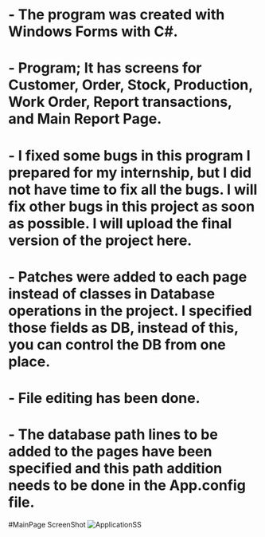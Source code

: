 # - The program was created with Windows Forms with C#.
# - Program; It has screens for Customer, Order, Stock, Production, Work Order, Report transactions, and Main Report Page.
# - I fixed some bugs in this program I prepared for my internship, but I did not have time to fix all the bugs. I will fix other bugs in this project as soon as possible. I will upload the final version of the project here.
# - Patches were added to each page instead of classes in Database operations in the project. I specified  those fields as DB, instead of this, you can control the DB from one place.
# - File editing has been done.
# - The database path lines to be added to the pages have been specified and this path addition needs to be done in the App.config file.
#MainPage ScreenShot
![ApplicationSS](https://github.com/alicansariboga/Intern_ERP_Program/assets/23722313/ad040227-db77-471e-bc38-d9bc2c9a9cde)
